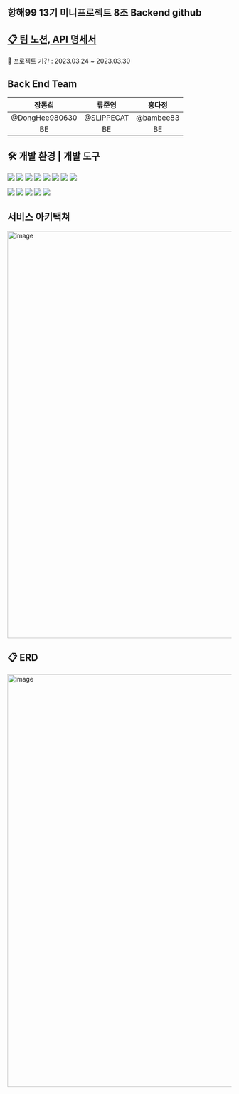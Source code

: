 ## 항해99 13기 미니프로젝트 8조 Backend github

## [📋 팀 노션, API 명세서](https://www.notion.so/5-SA-f4ebf090ac43441f88ff063a6ee7cd78?pvs=4)

📅 프로젝트 기간 : 2023.03.24 ~ 2023.03.30

## Back End Team
|장동희|류준영|홍다정|
|:---:|:---:|:---:|
|@DongHee980630|@SLIPPECAT|@bambee83|
|BE|BE|BE|BE|

## 🛠 개발 환경 | 개발 도구 
<img src="https://img.shields.io/badge/Java-007396?style=flat-square&logo=Java&logoColor=white"/>  <img src="https://img.shields.io/badge/Spring-6DB33F?style=flat-square&logo=spring&logoColor=white"/>  <img src="https://img.shields.io/badge/SpringSecurity-6DB33F?style=flat-square&logo=SpringSecurity&logoColor=white"/>  <img src="https://img.shields.io/badge/SpringBoot-6DB33F?style=flat-square&logo=springboot&logoColor=white"/>  <img src="https://img.shields.io/badge/IntelliJIDEA-000000?style=flat-square&logo=IntelliJIDEA&logoColor=white"/>  <img src="https://img.shields.io/badge/github-181717?style=flat-square&logo=github&logoColor=white"/>  <img src="https://img.shields.io/badge/git-F05032?style=flat-square&logo=git&logoColor=white"/>  <img src="https://img.shields.io/badge/Postman-FF6C37?style=flat-square&logo=Postman&logoColor=white"/> 

<img src="https://img.shields.io/badge/AmazonEC2-FF9900?style=flat-square&logo=AmazonEC2&logoColor=white"/>  <img src="https://img.shields.io/badge/AmazonS3-569A31?style=flat-square&logo=AmazonS3&logoColor=white"/>  <img src="https://img.shields.io/badge/AmazonRDS-527FFF?style=flat-square&logo=AmazonRDS&logoColor=white"/>  <img src="https://img.shields.io/badge/MySQL-4479A1?style=flat-square&logo=MySQL&logoColor=white"/>  <img src="https://img.shields.io/badge/Ubuntu-E95420?style=flat-square&logo=Ubuntu&logoColor=white"/>

## 서비스 아키택쳐 
<img width="913" alt="image" src="https://github.com/instaclone8/instaclone8-BE/assets/124007041/57ed9463-c947-443a-905d-00966eab6e82">

## 📋 ERD
<img width="925" alt="image" src="https://github.com/instaclone8/instaclone8-BE/assets/124007041/9a07ff96-6eb5-4316-bf2e-575f53f80f7a">

<!-- 

## 📲 프로젝트 기능
1. 메인페이지

    * 어떤 문화 행사가 있는지 조회
    * 게시글 검색과 게시글 쓰기

2. 회원가입, 로그인

    * JWT토큰과 Spring Security를 적용

3. 개인정보 수정

    * 비밀번호와 닉네임 수정

4. 마이페이지

    * 내가 쓴 게시글만 모아서 조회

5. 게시글 상세페이지

    * 게시글 마다의 상세내용을 조회
    * 게시글에 대한 좋아요 기능
    * 게시글에 대한 댓글 쓰기



## ⚽ 트러블 슈팅

 1. 개인 계정마다 게시글, 댓글에 대한 좋아요 여부 판단 로직
    * 사용자는 로그인 후 상세게시글에 진입을 하면 내가 게시글을 좋아요를 눌렀는지 안했는지 알 수 있어야 한다. 
    * 좋아요 기능 추가 이전에는 상세페이지에 토큰 없이 진행을 했었지만 좋아요 기능을 넣으면서 토큰을 받고 사용자 개인들마다 좋아요 정보를 넘겨주어야한다.
    * JAP 연관관계를 수정하면서 단방향으로 연관관계 적용할때 레포지토리에 저장이 안되는건지 레포지토리에서 데이터를 제대로 불러오지 못해서 그런건지 서비스 로직이 작동을 안해서 양방향 연관관계로 수정했음.
    * 사용자 정보를 판단하기 위해서 board, comment responseDto 생성자 if 사용자 여부 판단 로직 추가함

2. CICD 자동배포 민감한 정보 숨기기
    * 자동배포를 할때 MySql 엔드포인트, 아이디, 비밀번호를 추가해서 보내야하는데 그렇게 되면 깃허브에 개인정보가 노출이 되기 때문에 따로 숨기처리를하여 배포해야한다. 그래서 해결방법은
    * Actions secrets and variables에 MySql 접속 코드를 넣고 workflows에서 배포가 시작되면 자동으로 접속코드가 들어있는 코드들을 application.properties 주입 받는 형식으로 수정했습니다.

3. CORS 문제 해결
    * 프로젝트 시작 초기에 로그인, 회원가입을 구현 후 배포를 시작하고 처음으로 프론트분들과 접속을 시도했을때 CORS때문에 접속이 안되는 현상을 처음으로 경험했고 구글링과 세션강의를 통해서 해결방법을 찾았습니다.
    * http.cors() 로 스프링 시큐리티에서 CORS 설정을 사용할 수 있도록 활성화 하고 프론트분들이 사용하고 도메인의 접근을 허용하는 URL을 추가하는 설정을 했습니다. 추가적으로 액세스 가능한 헤더, 액세스 가능한 HTTP메서드도 설정했습니다. 
 
4. API 명세서에 작성에 대한 중요성
    * 엔티티 컬럼이 많다보니까 완성 이후 responsedto를 변경해야 할 일들이 많아졌다 사소한 작업이기는 했지만 아무래도 앞으로는 모든 data를 넘겨주는 게 좋겠다는 생각이 들었다
    * 예외처리와 상태코드를 받는 게 FE에서 중요한 일 인 것 같아서 잘 처리하고 API명세서에도 기록해주어야 한다는 것을 배웠습니다  + camelcase 같은 사소 한 것들도 잘 표기해서 보내드리기
-->
